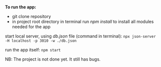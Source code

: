 **To run the app:**
+ git clone repository
+ in project root directory in terminal run *npm install* to install all modules needed for the app

start local server, using *db.json* file (command in terminal):
`npx json-server -H localhost -p 3010 -w ./db.json`

run the app itself:
`npm start`


NB: The project is not done yet. It still has bugs.
